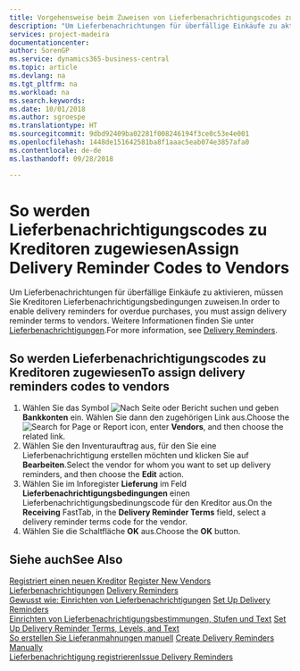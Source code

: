 ```yaml
---
title: Vorgehensweise beim Zuweisen von Lieferbenachrichtigungscodes zu Kreditoren
description: "Um Lieferbenachrichtungen für überfällige Einkäufe zu aktivieren, müssen Sie Kreditoren Lieferbenachrichtigungsbedingungen zuweisen."
services: project-madeira
documentationcenter: 
author: SorenGP
ms.service: dynamics365-business-central
ms.topic: article
ms.devlang: na
ms.tgt_pltfrm: na
ms.workload: na
ms.search.keywords: 
ms.date: 10/01/2018
ms.author: sgroespe
ms.translationtype: HT
ms.sourcegitcommit: 9dbd92409ba02281f008246194f3ce0c53e4e001
ms.openlocfilehash: 1448de151642581ba8f1aaac5eab074e3857afa0
ms.contentlocale: de-de
ms.lasthandoff: 09/28/2018

---
```

# <a name="assign-delivery-reminder-codes-to-vendors"></a><span data-ttu-id="11807-103">So werden Lieferbenachrichtigungscodes zu Kreditoren zugewiesen</span><span class="sxs-lookup"><span data-stu-id="11807-103">Assign Delivery Reminder Codes to Vendors</span></span>
<span data-ttu-id="11807-104">Um Lieferbenachrichtungen für überfällige Einkäufe zu aktivieren, müssen Sie Kreditoren Lieferbenachrichtigungsbedingungen zuweisen.</span><span class="sxs-lookup"><span data-stu-id="11807-104">In order to enable delivery reminders for overdue purchases, you must assign delivery reminder terms to vendors.</span></span> <span data-ttu-id="11807-105">Weitere Informationen finden Sie unter [Lieferbenachrichtigungen](delivery-reminders.md).</span><span class="sxs-lookup"><span data-stu-id="11807-105">For more information, see [Delivery Reminders](delivery-reminders.md).</span></span>  

## <a name="to-assign-delivery-reminders-codes-to-vendors"></a><span data-ttu-id="11807-106">So werden Lieferbenachrichtigungscodes zu Kreditoren zugewiesen</span><span class="sxs-lookup"><span data-stu-id="11807-106">To assign delivery reminders codes to vendors</span></span>  

1.  <span data-ttu-id="11807-107">Wählen Sie das Symbol ![Nach Seite oder Bericht suchen](../../media/ui-search/search_small.png "Nach Seite oder Bericht suchen") und geben **Bankkonten** ein. Wählen Sie dann den zugehörigen Link aus.</span><span class="sxs-lookup"><span data-stu-id="11807-107">Choose the ![Search for Page or Report](../../media/ui-search/search_small.png "Search for Page or Report icon") icon, enter **Vendors**, and then choose the related link.</span></span>  
2.  <span data-ttu-id="11807-108">Wählen Sie den Inventurauftrag aus, für den Sie eine Lieferbenachrichtigung erstellen möchten und klicken Sie auf **Bearbeiten**.</span><span class="sxs-lookup"><span data-stu-id="11807-108">Select the vendor for whom you want to set up delivery reminders, and then choose the **Edit** action.</span></span>  
3.  <span data-ttu-id="11807-109">Wählen Sie im Inforegister **Lieferung** im Feld **Lieferbenachrichtigungsbedingungen** einen Lieferbenachrichtigungsbedinungscode für den Kreditor aus.</span><span class="sxs-lookup"><span data-stu-id="11807-109">On the **Receiving** FastTab, in the **Delivery Reminder Terms** field, select a delivery reminder terms code for the vendor.</span></span>  
4.  <span data-ttu-id="11807-110">Wählen Sie die Schaltfläche **OK** aus.</span><span class="sxs-lookup"><span data-stu-id="11807-110">Choose the **OK** button.</span></span>  

## <a name="see-also"></a><span data-ttu-id="11807-111">Siehe auch</span><span class="sxs-lookup"><span data-stu-id="11807-111">See Also</span></span>  
 <span data-ttu-id="11807-112">[Registriert einen neuen Kreditor](../../purchasing-how-register-new-vendors.md) </span><span class="sxs-lookup"><span data-stu-id="11807-112">[Register New Vendors](../../purchasing-how-register-new-vendors.md) </span></span>  
 <span data-ttu-id="11807-113">[Lieferbenachrichtigungen](delivery-reminders.md) </span><span class="sxs-lookup"><span data-stu-id="11807-113">[Delivery Reminders](delivery-reminders.md) </span></span>  
 <span data-ttu-id="11807-114">[Gewusst wie: Einrichten von Lieferbenachrichtigungen](how-to-set-up-delivery-reminders.md) </span><span class="sxs-lookup"><span data-stu-id="11807-114">[Set Up Delivery Reminders](how-to-set-up-delivery-reminders.md) </span></span>  
 <span data-ttu-id="11807-115">[Einrichten von Lieferbenachrichtigungsbestimmungen, Stufen und Text](how-to-set-up-delivery-reminder-terms-levels-and-text.md) </span><span class="sxs-lookup"><span data-stu-id="11807-115">[Set Up Delivery Reminder Terms, Levels, and Text](how-to-set-up-delivery-reminder-terms-levels-and-text.md) </span></span>  
 <span data-ttu-id="11807-116">[So erstellen Sie Lieferanmahnungen manuell](how-to-create-delivery-reminders-manually.md) </span><span class="sxs-lookup"><span data-stu-id="11807-116">[Create Delivery Reminders Manually](how-to-create-delivery-reminders-manually.md) </span></span>  
 [<span data-ttu-id="11807-117">Lieferbenachrichtigung registrieren</span><span class="sxs-lookup"><span data-stu-id="11807-117">Issue Delivery Reminders</span></span>](how-to-issue-delivery-reminders.md)

